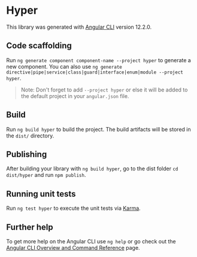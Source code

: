 # Hyper

This library was generated with [Angular CLI](https://github.com/angular/angular-cli) version 12.2.0.

## Code scaffolding

Run `ng generate component component-name --project hyper` to generate a new component. You can also use `ng generate directive|pipe|service|class|guard|interface|enum|module --project hyper`.
> Note: Don't forget to add `--project hyper` or else it will be added to the default project in your `angular.json` file. 

## Build

Run `ng build hyper` to build the project. The build artifacts will be stored in the `dist/` directory.

## Publishing

After building your library with `ng build hyper`, go to the dist folder `cd dist/hyper` and run `npm publish`.

## Running unit tests

Run `ng test hyper` to execute the unit tests via [Karma](https://karma-runner.github.io).

## Further help

To get more help on the Angular CLI use `ng help` or go check out the [Angular CLI Overview and Command Reference](https://angular.io/cli) page.

